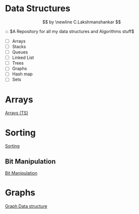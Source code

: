 # Data Structures

$$
by \newline C.Lakshmanshankar
$$

<aside>
💥 $A Repository for all my data structures and  Algorithms stuff$

</aside>

- [ ]  Arrays
- [ ]  Stacks
- [ ]  Queues
- [ ]  Linked List
- [ ]  Trees
- [ ]  Graphs
- [ ]  Hash map
- [ ]  Sets

# Arrays

[Arrays (TS)](Arrays%20(TS).md)

# Sorting

[Sorting](Sorting.md)

## Bit Manipulation

[Bit Manipulation](Bit%20Manipulation.md)

# Graphs

[Graph Data structure](Graph%20Data%20structure.md)